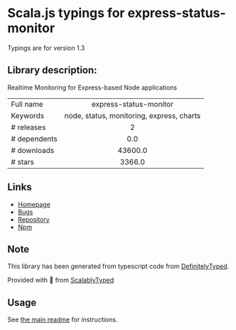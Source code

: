 
# Scala.js typings for express-status-monitor

Typings are for version 1.3

## Library description:
Realtime Monitoring for Express-based Node applications

|                    |                 |
| ------------------ | :-------------: |
| Full name          | express-status-monitor |
| Keywords           | node, status, monitoring, express, charts |
| # releases         | 2 |
| # dependents       | 0.0 |
| # downloads        | 43600.0 |
| # stars            | 3366.0 |

## Links
- [Homepage](https://dynobase.com)
- [Bugs](https://github.com/RafalWilinski/express-status-monitor/issues)
- [Repository](https://github.com/RafalWilinski/express-status-monitor)
- [Npm](https://www.npmjs.com/package/express-status-monitor)
    


## Note
This library has been generated from typescript code from [DefinitelyTyped](https://definitelytyped.org).

Provided with :purple_heart: from [ScalablyTyped](https://github.com/oyvindberg/ScalablyTyped)

## Usage
See [the main readme](../../readme.md) for instructions.


